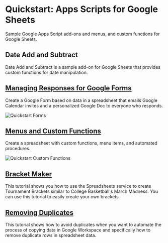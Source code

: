 # Quickstart: Apps Scripts for Google Sheets

Sample Google Apps Script add-ons and menus, and custom functions for Google Sheets.

## Date Add and Subtract

Date Add and Subtract is a sample add-on for Google Sheets that provides custom functions for date manipulation.

## [Managing Responses for Google Forms](https://developers.google.com/apps-script/quickstart/forms)

Create a Google Form based on data in a spreadsheet that emails Google Calendar invites and a personalized Google Doc to everyone who responds.

![Quickstart Forms](https://developers.google.com/apps-script/images/quickstart-forms.png)

## [Menus and Custom Functions](https://developers.google.com/apps-script/quickstart/custom-functions)

Create a spreadsheet with custom functions, menu items, and automated procedures.

![Quickstart Custom Functions](https://developers.google.com/apps-script/images/quickstart-custom-functions.png)

## [Bracket Maker](https://developers.google.com/apps-script/articles/bracket_maker)

This tutorial shows you how to use the Spreadsheets service to create Tournament Brackets similar to College Basketball's March Madness. You can use this tutorial to easily create your own brackets.

## [Removing Duplicates](https://developers.google.com/apps-script/articles/removing_duplicates)

This tutorial shows how to avoid duplicates when you want to automate the process of copying data in Google Workspace and specifically how to remove duplicate rows in spreadsheet data.
